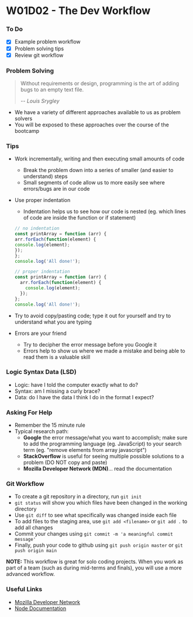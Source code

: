 # W01D02 - The Dev Workflow

### To Do
- [x] Example problem workflow
- [x] Problem solving tips
- [x] Review git workflow

### Problem Solving

> Without requirements or design, programming is the art of adding bugs to an empty text file.
>
> -- <cite>Louis Srygley</cite>

* We have a variety of different approaches available to us as problem solvers
* You will be exposed to these approaches over the course of the bootcamp

### Tips

* Work incrementally, writing and then executing small amounts of code
  * Break the problem down into a series of smaller (and easier to understand) steps
  * Small segments of code allow us to more easily see where errors/bugs are in our code
* Use proper indentation
  * Indentation helps us to see how our code is nested (eg. which lines of code are inside the function or if statement)

  ```js
  // no indentation
  const printArray = function (arr) {
  arr.forEach(function(element) {
  console.log(element);
  });
  };
  console.log('All done!');

  // proper indentation
  const printArray = function (arr) {
    arr.forEach(function(element) {
      console.log(element);
    });
  };
  console.log('All done!');
  ```

* Try to avoid copy/pasting code; type it out for yourself and try to understand what you are typing
* Errors are your friend
  * Try to decipher the error message before you Google it
  * Errors help to show us where we made a mistake and being able to read them is a valuable skill

### Logic Syntax Data (LSD)

- Logic: have I told the computer exactly what to do?
- Syntax: am I missing a curly brace?
- Data: do I have the data I think I do in the format I expect?

### Asking For Help

* Remember the 15 minute rule
* Typical research path: 
  * **Google** the error message/what you want to accomplish; make sure to add the programming language (eg. JavaScript) to your search term (eg. "remove elements from array javascript")
  * **StackOverflow** is useful for seeing multiple possible solutions to a problem (DO NOT copy and paste)
  * **Mozilla Developer Network (MDN)**... read the documentation

### Git Workflow

* To create a git repository in a directory, run `git init`
* `git status` will show you which files have been changed in the working directory
* Use `git diff` to see what specifically was changed inside each file
* To add files to the staging area, use `git add <filename>` or `git add .` to add all changes
* Commit your changes using `git commit -m 'a meaningful commit message'`
* Finally, push your code to github using `git push origin master` or `git push origin main`

**NOTE:** This workflow is great for solo coding projects. When you work as part of a team (such as during mid-terms and finals), you will use a more advanced workflow.

### Useful Links
- [Mozilla Developer Network](https://developer.mozilla.org/en-US/)
- [Node Documentation](https://nodejs.org/en/docs/)
